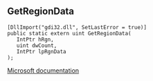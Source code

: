 ## GetRegionData

```
[DllImport("gdi32.dll", SetLastError = true)]
public static extern uint GetRegionData(
   IntPtr hRgn,
   uint dwCount,
   IntPtr lpRgnData
);
```

[Microsoft documentation](https://docs.microsoft.com/en-us/windows/win32/api/wingdi/nf-wingdi-getregiondata)
